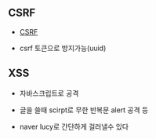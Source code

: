 ## CSRF
- [CSRF](https://4rgos.tistory.com/7?category=694721)

- csrf 토큰으로 방지가능(uuid)

## XSS
- 자바스크립트로 공격
- 글을 쓸때 scirpt로 무한 반복문 alert 공격 등


- naver lucy로 간단하게 걸러낼수 있다